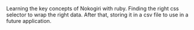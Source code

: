 Learning the key concepts of Nokogiri with ruby. Finding the right css selector to wrap the right data. After that, storing it in a csv file to use in a future application. 
